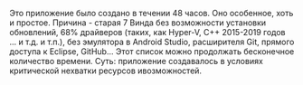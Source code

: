 Это приложение было создано в течении 48 часов. Оно особенное, хоть и простое. Причина - старая 7 Винда без возможности установки обновлений, 68%  драйверов (таких, как Hyper-V, C++ 2015-2019 годов ... и т.д. и т.п.), без эмулятора в Android Studio, расширителя Git, прямого доступа к Eclipse, GitHub... Этот список можно продолжать бесконечное количество времени. 
Суть: приложение создавалось в условиях критической нехватки ресурсов ивозможностей. 
